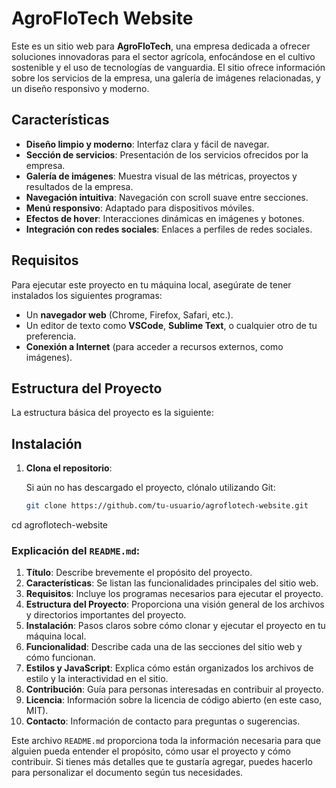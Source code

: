 # AgroFloTech Website

Este es un sitio web para **AgroFloTech**, una empresa dedicada a ofrecer soluciones innovadoras para el sector agrícola, enfocándose en el cultivo sostenible y el uso de tecnologías de vanguardia. El sitio ofrece información sobre los servicios de la empresa, una galería de imágenes relacionadas, y un diseño responsivo y moderno.

## Características

- **Diseño limpio y moderno**: Interfaz clara y fácil de navegar.
- **Sección de servicios**: Presentación de los servicios ofrecidos por la empresa.
- **Galería de imágenes**: Muestra visual de las métricas, proyectos y resultados de la empresa.
- **Navegación intuitiva**: Navegación con scroll suave entre secciones.
- **Menú responsivo**: Adaptado para dispositivos móviles.
- **Efectos de hover**: Interacciones dinámicas en imágenes y botones.
- **Integración con redes sociales**: Enlaces a perfiles de redes sociales.

## Requisitos

Para ejecutar este proyecto en tu máquina local, asegúrate de tener instalados los siguientes programas:

- Un **navegador web** (Chrome, Firefox, Safari, etc.).
- Un editor de texto como **VSCode**, **Sublime Text**, o cualquier otro de tu preferencia.
- **Conexión a Internet** (para acceder a recursos externos, como imágenes).

## Estructura del Proyecto

La estructura básica del proyecto es la siguiente:


## Instalación

1. **Clona el repositorio**:

   Si aún no has descargado el proyecto, clónalo utilizando Git:

   ```bash
   git clone https://github.com/tu-usuario/agroflotech-website.git
cd agroflotech-website

### Explicación del `README.md`:

1. **Título**: Describe brevemente el propósito del proyecto.
2. **Características**: Se listan las funcionalidades principales del sitio web.
3. **Requisitos**: Incluye los programas necesarios para ejecutar el proyecto.
4. **Estructura del Proyecto**: Proporciona una visión general de los archivos y directorios importantes del proyecto.
5. **Instalación**: Pasos claros sobre cómo clonar y ejecutar el proyecto en tu máquina local.
6. **Funcionalidad**: Describe cada una de las secciones del sitio web y cómo funcionan.
7. **Estilos y JavaScript**: Explica cómo están organizados los archivos de estilo y la interactividad en el sitio.
8. **Contribución**: Guía para personas interesadas en contribuir al proyecto.
9. **Licencia**: Información sobre la licencia de código abierto (en este caso, MIT).
10. **Contacto**: Información de contacto para preguntas o sugerencias.

Este archivo `README.md` proporciona toda la información necesaria para que alguien pueda entender el propósito, cómo usar el proyecto y cómo contribuir. Si tienes más detalles que te gustaría agregar, puedes hacerlo para personalizar el documento según tus necesidades.
